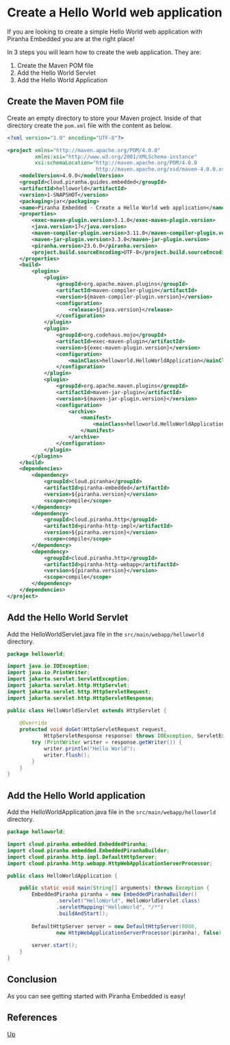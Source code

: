 # Create a Hello World web application

If you are looking to create a simple Hello World web application with Piranha
Embedded you are at the right place!

In 3 steps you will learn how to create the web application. They are:

1. Create the Maven POM file
1. Add the Hello World Servlet
1. Add the Hello World Application

## Create the Maven POM file

Create an empty directory to store your Maven project. Inside of that directory create the ```pom.xml``` file with the content as below.

```xml
<?xml version="1.0" encoding="UTF-8"?>

<project xmlns="http://maven.apache.org/POM/4.0.0"
         xmlns:xsi="http://www.w3.org/2001/XMLSchema-instance"
         xsi:schemaLocation="http://maven.apache.org/POM/4.0.0
                             http://maven.apache.org/xsd/maven-4.0.0.xsd">
    <modelVersion>4.0.0</modelVersion>
    <groupId>cloud.piranha.guides.embedded</groupId>
    <artifactId>helloworld</artifactId>
    <version>1-SNAPSHOT</version>
    <packaging>jar</packaging>
    <name>Piranha Embedded - Create a Hello World web application</name>
    <properties>
        <exec-maven-plugin.version>3.1.0</exec-maven-plugin.version>
        <java.version>17</java.version>
        <maven-compiler-plugin.version>3.11.0</maven-compiler-plugin.version>
        <maven-jar-plugin.version>3.3.0</maven-jar-plugin.version>
        <piranha.version>23.6.0</piranha.version>
        <project.build.sourceEncoding>UTF-8</project.build.sourceEncoding>
    </properties>
    <build>
        <plugins>
            <plugin>
                <groupId>org.apache.maven.plugins</groupId>
                <artifactId>maven-compiler-plugin</artifactId>
                <version>${maven-compiler-plugin.version}</version>
                <configuration>
                    <release>${java.version}</release>
                </configuration>
            </plugin>
            <plugin>
                <groupId>org.codehaus.mojo</groupId>
                <artifactId>exec-maven-plugin</artifactId>
                <version>${exec-maven-plugin.version}</version>
                <configuration>
                    <mainClass>helloworld.HelloWorldApplication</mainClass>
                </configuration>
            </plugin>
            <plugin>
                <groupId>org.apache.maven.plugins</groupId>
                <artifactId>maven-jar-plugin</artifactId>
                <version>${maven-jar-plugin.version}</version>
                <configuration>
                    <archive>
                        <manifest>
                            <mainClass>helloworld.HelloWorldApplication</mainClass>
                        </manifest>
                    </archive>
                </configuration>
            </plugin> 
        </plugins>
    </build>
    <dependencies>
        <dependency>
            <groupId>cloud.piranha</groupId>
            <artifactId>piranha-embedded</artifactId>
            <version>${piranha.version}</version>
            <scope>compile</scope>
        </dependency>
        <dependency>
            <groupId>cloud.piranha.http</groupId>
            <artifactId>piranha-http-impl</artifactId>
            <version>${piranha.version}</version>
            <scope>compile</scope>
        </dependency>
        <dependency>
            <groupId>cloud.piranha.http</groupId>
            <artifactId>piranha-http-webapp</artifactId>
            <version>${piranha.version}</version>
            <scope>compile</scope>
        </dependency>
    </dependencies>
</project>
```

## Add the Hello World Servlet

Add the HelloWorldServlet.java file in the `src/main/webapp/helloworld` directory.

```java
package helloworld;

import java.io.IOException;
import java.io.PrintWriter;
import jakarta.servlet.ServletException;
import jakarta.servlet.http.HttpServlet;
import jakarta.servlet.http.HttpServletRequest;
import jakarta.servlet.http.HttpServletResponse;

public class HelloWorldServlet extends HttpServlet {
    
    @Override
    protected void doGet(HttpServletRequest request, 
            HttpServletResponse response) throws IOException, ServletException {
        try (PrintWriter writer = response.getWriter()) {
            writer.println("Hello World");
            writer.flush();
        }
    }
}
```

## Add the Hello World application

Add the HelloWorldApplication.java file in the `src/main/webapp/helloworld` directory.

```java
package helloworld;

import cloud.piranha.embedded.EmbeddedPiranha;
import cloud.piranha.embedded.EmbeddedPiranhaBuilder;
import cloud.piranha.http.impl.DefaultHttpServer;
import cloud.piranha.http.webapp.HttpWebApplicationServerProcessor;

public class HelloWorldApplication {

    public static void main(String[] arguments) throws Exception {
        EmbeddedPiranha piranha = new EmbeddedPiranhaBuilder()
                .servlet("HelloWorld", HelloWorldServlet.class)
                .servletMapping("HelloWorld", "/*")
                .buildAndStart();
        
        DefaultHttpServer server = new DefaultHttpServer(8080, 
                new HttpWebApplicationServerProcessor(piranha), false);
        
        server.start();
    }
}
```


## Conclusion

As you can see getting started with Piranha Embedded is easy!

## References

[Up](../)
